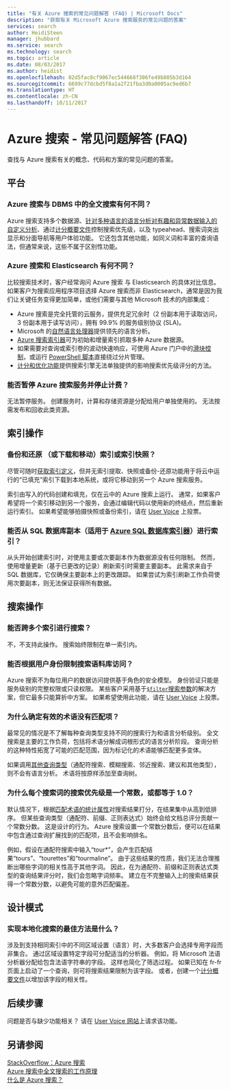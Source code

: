 ```yaml
---
title: "有关 Azure 搜索的常见问题解答 (FAQ) | Microsoft Docs"
description: "获取有关 Microsoft Azure 搜索服务的常见问题的答案"
services: search
author: HeidiSteen
manager: jhubbard
ms.service: search
ms.technology: search
ms.topic: article
ms.date: 08/03/2017
ms.author: heidist
ms.openlocfilehash: 02d5fac8cf9067ec544668f306fe49b805b3d164
ms.sourcegitcommit: 6699c77dcbd5f8a1a2f21fba3d0a0005ac9ed6b7
ms.translationtype: HT
ms.contentlocale: zh-CN
ms.lasthandoff: 10/11/2017
---
```

# <a name="azure-search---frequently-asked-questions-faq"></a>Azure 搜索 - 常见问题解答 (FAQ)
 
 查找与 Azure 搜索有关的概念、代码和方案的常见问题的答案。

## <a name="platform"></a>平台

### <a name="how-is-azure-search-different-from-full-text-search-in-my-dbms"></a>Azure 搜索与 DBMS 中的全文搜索有何不同？

Azure 搜索支持多个数据源、[针对多种语言的语言分析](https://docs.microsoft.com/rest/api/searchservice/language-support)[对有趣和异常数据输入的自定义分析](https://docs.microsoft.com/rest/api/searchservice/custom-analyzers-in-azure-search)、通过[计分概要文件](https://docs.microsoft.com/rest/api/searchservice/add-scoring-profiles-to-a-search-index)控制搜索优先级，以及 typeahead、搜索词突出显示和分面导航等用户体验功能。 它还包含其他功能，如同义词和丰富的查询语法，但通常来说，这些不属于区别性功能。

### <a name="what-is-the-difference-between-azure-search-and-elasticsearch"></a>Azure 搜索和 Elasticsearch 有何不同？

比较搜索技术时，客户经常询问 Azure 搜索 与 Elasticsearch 的具体对比信息。 如果客户为搜索应用程序项目选择 Azure 搜索而非 Elasticsearch，通常是因为我们让关键任务变得更加简单，或他们需要与其他 Microsoft 技术的内部集成：

+ Azure 搜索是完全托管的云服务，提供充足冗余时（2 份副本用于读取访问，3 份副本用于读写访问），拥有 99.9% 的服务级别协议 (SLA)。
+ Microsoft 的[自然语言处理器](https://docs.microsoft.com/rest/api/searchservice/language-support)提供领先的语言分析。  
+ [Azure 搜索索引器](search-indexer-overview.md)可为初始和增量索引抓取多种 Azure 数据源。
+ 如果需要对查询或索引卷的波动快速响应，可使用 Azure 门户中的[滑块控制](search-manage.md#scale-up-or-down)，或运行 [PowerShell 脚本](search-manage-powershell.md)直接绕过分片管理。  
+ [计分和优化功能](https://docs.microsoft.com/rest/api/searchservice/add-scoring-profiles-to-a-search-index)提供搜索引擎无法单独提供的影响搜索优先级评分的方法。 

### <a name="can-i-pause-azure-search-service-and-stop-billing"></a>能否暂停 Azure 搜索服务并停止计费？

无法暂停服务。 创建服务时，计算和存储资源是分配给用户单独使用的。 无法按需发布和回收此类资源。 

## <a name="indexing-operations"></a>索引操作

### <a name="backup-and-restore-or-download-and-move-indexes-or-index-snapshots"></a>备份和还原 （或下载和移动）索引或索引快照？

尽管可随时[获取索引定义](https://docs.microsoft.com/rest/api/searchservice/get-index)，但并无索引提取、快照或备份-还原功能用于将云中运行的“已填充”索引下载到本地系统，或将它移动到另一个 Azure 搜索服务。 

索引由写入的代码创建和填充，仅在云中的 Azure 搜索上运行。 通常，如果客户希望将一个索引移动到另一个服务，会通过编辑代码以使用新的终结点，然后重新运行索引。 如果希望能够拍摄快照或备份索引，请在 [User Voice](https://feedback.azure.com/forums/263029-azure-search/suggestions/8021610-backup-snapshot-of-index) 上投票。

### <a name="can-i-index-from-sql-database-replicas-applies-to-azure-sql-database-indexershttpsdocsmicrosoftcomazuresearchsearch-howto-connecting-azure-sql-database-to-azure-search-using-indexers"></a>能否从 SQL 数据库副本（适用于 [Azure SQL 数据库索引器](https://docs.microsoft.com/azure/search/search-howto-connecting-azure-sql-database-to-azure-search-using-indexers)）进行索引？

 从头开始创建索引时，对使用主要或次要副本作为数据源没有任何限制。 然而，使用增量更新（基于已更改的记录）刷新索引时需要主要副本。 此需求来自于 SQL 数据库，它仅确保主要副本上的更改跟踪。 如果尝试为索引刷新工作负荷使用次要副本，则无法保证获得所有数据。

## <a name="search-operations"></a>搜索操作

### <a name="can-i-search-across-multiple-indexes"></a>能否跨多个索引进行搜索？

不，不支持此操作。 搜索始终限制在单一索引内。

### <a name="can-i-restrict-search-corpus-access-by-user-identity"></a>能否根据用户身份限制搜索语料库访问？

Azure 搜索不为每位用户的数据访问提供基于角色的安全模型。 身份验证只能是服务级别的完整权限或只读权限。 某些客户采用基于[`$filter`搜索参数](https://docs.microsoft.com/rest/api/searchservice/search-documents)的解决方案，但它最多只能算折中方案。 如果希望使用此功能，请在 [User Voice](https://feedback.azure.com/forums/263029-azure-search/category/86074-security) 上投票。

### <a name="why-are-there-zero-matches-on-terms-i-know-to-be-valid"></a>为什么确定有效的术语没有匹配项？

最常见的情况是不了解每种查询类型支持不同的搜索行为和语言分析级别。 全文搜索是主要的工作负荷，包括将术语分解成词根形式的语言分析阶段。 查询分析的这种特性拓宽了可能的匹配范围，因为标记化的术语能够匹配更多变体。

如果调用[其他查询类型](https://docs.microsoft.com/rest/api/searchservice/lucene-query-syntax-in-azure-search)（通配符搜索、模糊搜索、邻近搜索、建议和其他类型），则不会有语言分析。 术语将按原样添加至查询树。 

### <a name="why-is-the-search-rank-a-constant-or-equal-score-of-10-for-every-hit"></a>为什么每个搜索词的搜索优先级是一个常数，或都等于 1.0？

默认情况下，根据[匹配术语的统计属性](search-lucene-query-architecture.md#stage-4-scoring)对搜索结果打分，在结果集中从高到低排序。 但某些查询类型（通配符、前缀、正则表达式）始终会给文档总评分贡献一个常数分数。 这是设计的行为。 Azure 搜索设置一个常数分数后，便可以在结果中包含通过查询扩展找到的匹配项，且不会影响排名。 

例如，假设在通配符搜索中输入“tour*”，会产生匹配结果“tours”、“tourettes”和“tourmaline”。 由于这些结果的性质，我们无法合理推断出哪些字词的相关性高于其他字词。 因此，在为通配符、前缀和正则表达式类型的查询结果评分时，我们会忽略字词频率。 建立在不完整输入上的搜索结果获得一个常数分数，以避免可能的意外匹配偏差。

## <a name="design-patterns"></a>设计模式

### <a name="what-is-the-best-approach-for-implementing-localized-search"></a>实现本地化搜索的最佳方法是什么？

涉及到支持相同索引中的不同区域设置（语言）时，大多数客户会选择专用字段而非集合。 通过区域设置特定字段可分配适当的分析器。 例如，将 Microsoft 法语分析器分配给包含法语字符串的字段。 这样也简化了筛选过程。 如果已知在 fr-fr 页面上启动了一个查询，则可将搜索结果限制为该字段。 或者，创建一个[计分概要文件](https://docs.microsoft.com/rest/api/searchservice/add-scoring-profiles-to-a-search-index)以增加该字段的相关性。

## <a name="next-steps"></a>后续步骤

问题是否与缺少功能相关？ 请在 [User Voice 网站](https://feedback.azure.com/forums/263029-azure-search)上请求该功能。

## <a name="see-also"></a>另请参阅

 [StackOverflow：Azure 搜索](https://stackoverflow.com/questions/tagged/azure-search)   
 [Azure 搜索中全文搜索的工作原理](search-lucene-query-architecture.md)  
 [什么是 Azure 搜索？](search-what-is-azure-search.md)

 